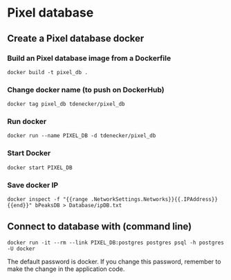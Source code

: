 # Pixel database


## Create a Pixel database docker

### Build an Pixel database image from a Dockerfile
```
docker build -t pixel_db .
```

### Change docker name (to push on DockerHub)
```
docker tag pixel_db tdenecker/pixel_db
```

### Run docker
```
docker run --name PIXEL_DB -d tdenecker/pixel_db
```

### Start Docker
```
docker start PIXEL_DB
```

### Save docker IP
```
docker inspect -f "{{range .NetworkSettings.Networks}}{{.IPAddress}}{{end}}" bPeaksDB > Database/ipDB.txt
```

## Connect to database with  (command line)
```
docker run -it --rm --link PIXEL_DB:postgres postgres psql -h postgres -U docker
```

The default password is docker. If you change this password, remember to make the change in the application code.

